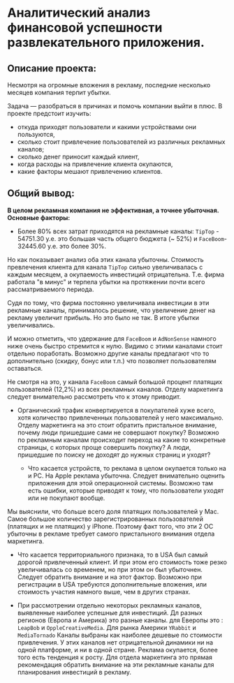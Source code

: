 # Аналитический анализ финансовой успешности развлекательного приложения. 
## Описание проекта:
Несмотря на огромные вложения в рекламу, последние несколько месяцев компания терпит убытки.

Задача — разобраться в причинах и помочь компании выйти в плюс.
В проекте предстоит изучить:

- откуда приходят пользователи и какими устройствами они пользуются,
- сколько стоит привлечение пользователей из различных рекламных каналов;
- сколько денег приносит каждый клиент,
- когда расходы на привлечение клиента окупаются,
- какие факторы мешают привлечению клиентов.

## Общий вывод:
**В целом рекламная компания не эффективная, а точнее убыточная. Основные факторы:**

   - Более 80% всех затрат приходятся на рекламные каналы:
    `TipTop` - 54751.30 у.е. это большая часть общего бюджета (~ 52%) 
    и `FaceBoom`- 32445.60 у.е. это более 30%. 
    
   Но как показывает анализ оба этих канала убыточны. Стоимость превлечения клиента  для канала `TipTop` сильно увеличивалась с каждым месяцем, а окупаемость инвестиций отрицательна. Т.е. фирма работала "в минус" и терпела убытки на протяжении почти всего рассматриваемого периода.

Судя по тому, что  фирма постоянно увеличивала инвестиции в эти рекламные каналы, принималось решение, что увеличение денег на рекламу увеличит прибыль. Но это было не так. В итоге убытки увеличивались.

И можно отметить, что удержание для `FaceBoom` и `AdNonSense` намного ниже очень быстро стремится к нулю. Видимо с этими каналами стоит отдельно поработать. Возможно другие каналы предлагают что то дополнительно (скидку, бонус или т.п.) что позволяет пользователям оставаться.

Не смотря на это, у канала `FaceBoom` самый большой процент платящих пользователей (12,2%) из всех рекламных каналов. Отделу маркетинга следует внимательно рассмотреть что к этому приводит.

- Органический трафик конвертируется в покупателей хуже всего, хотя количество привлеченных пользователей у него максимально. Отделу маркетинга на это стоит обратить пристальное внимание, почему люди пришедшие сами не совершают покупку?
Возможно по рекламным каналам происходит переход на какие то конкретные страницы, с которых проще совершить покупку? А люди, пришедшие по поиску не доходят до нужных страниц и уходят?



   - Что касается устройств, то реклама в целом окупается только на и PC. На Apple реклама убыточна. Следует внимательно оценить приложения для этой операционной системы. Возможно там есть ошибки, которые приводят к тому, что пользователи уходят или не покупают вообще. 
   
Мы выяснили, что больше всего доля платящих пользователей у Mac. Самое большое количество зарегистрированных пользователей (платящих и не платящих) у iPhone. Поэтому факт того, что эти 2 ОС убыточны в рекламе требует самого пристального внимания отдела маркетинга.


   - Что касается территориального признака, то в USA был самый дорогой привлеченный клиент. И при этом его стоимость тоже резко увеличивалась со временем, но при этом он был убыточнен. Следует обратить внимание и на этот фактор. Возможно при регистрации в USA требуются дополнительные вложения, или стоимость участия намного выше, чем в других странах.
   
   
   - При рассмотрении отдельно некоторых рекламных каналов, выявленные наиболее успешные для инвестиций. 
Дл разных регионов (Европа и Америка) это разные каналы.
для Еверопы это : `LeapBob` и `OppleCreativeMedia`. Для рынка Америки `YRabbit` и `MediaTornado`
Каналы выбраны как наиболее дешевые по стоимости привлечения.
У этих каналов нет отрицательной динамики ни на одной платформе, и ни в одной стране. Реклама окупается, более того  есть тенденция к росту. 
Для отдела маркетинга это прямая рекомендация обратить внимание на эти рекламные каналы для планирования инвестиций в рекламу.
